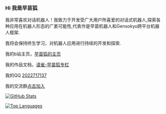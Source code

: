 ### Hi 我是早苗狐

我非常喜欢对话机器人！我致力于开发受广大用户所喜爱的对话式机器人,探索各种应用在机器人形态的广袤可能性,代表作是早苗机器人和Gensokyo跨平台机器人框架.

我将会保持终生学习，对机器人应用进行持续的开发和探索.

我的b站主页，[早苗狐的主页](https://space.bilibili.com/3191529)

我的作品文档，[语雀-早苗狐专栏](https://www.yuque.com/km57bt/hlhnxg)

我的QQ [2022717137](https://qm.qq.com/q/quIGbRTjSE)

我的交流群[点击加入](https://qm.qq.com/cgi-bin/qm/qr?k=r-XySGOdId72FMlSFEQWmIlJ6170galS&jump_from=webapi&authKey=PQ3IZQrxGqTUvFr289bWe2cLFGnRZqBKVeNeEtH2YAk4VvMgvJ9cxOfRY4qfGy8e)

[![GitHub Stats](https://github-readme-stats.vercel.app/api?username=hoshinonyaruko)](https://github.com/anuraghazra/github-readme-stats)

[![Top Languages](https://github-readme-stats.vercel.app/api/top-langs/?username=hoshinonyaruko&layout=compact)](https://github.com/anuraghazra/github-readme-stats)
